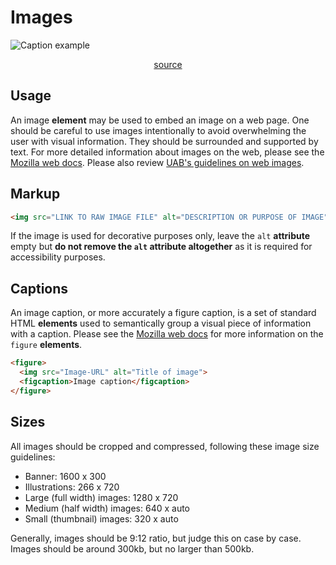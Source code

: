 # Images

![Caption example](/linear/figure.png)

<p style="text-align: center;">
<a href="https://github.com/UAB-IT/linear/blob/master/src/scss/02-base/_media.scss" target="_blank">source</a>
</p>

## Usage

An image **element** may be used to embed an image on a web page. One should be careful to use images intentionally to avoid overwhelming the user with visual information. They should be surrounded and supported by text. For more detailed information about images on the web, please see the [Mozilla web docs](https://developer.mozilla.org/en-US/docs/Web/HTML/Element/img). Please also review [UAB's guidelines on web images](https://www.uab.edu/toolkit/web/web-images).

## Markup

```html
<img src="LINK TO RAW IMAGE FILE" alt="DESCRIPTION OR PURPOSE OF IMAGE">
```

If the image is used for decorative purposes only, leave the `alt` **attribute** empty but **do not remove the `alt` attribute altogether** as it is required for accessibility purposes.

## Captions

An image caption, or more accurately a figure caption, is a set of standard HTML **elements** used to semantically group a visual piece of information with a caption. Please see the [Mozilla web docs](https://developer.mozilla.org/en-US/docs/Web/HTML/Element/figure) for more information on the `figure` **elements**.

```html
<figure>
  <img src="Image-URL" alt="Title of image">
  <figcaption>Image caption</figcaption>
</figure>
```

## Sizes

All images should be cropped and compressed, following these image size guidelines:

- Banner: 1600 x 300
- Illustrations: 266 x 720
- Large (full width) images: 1280 x 720
- Medium (half width) images: 640 x auto
- Small (thumbnail) images: 320 x auto

Generally, images should be 9:12 ratio, but judge this on case by case. Images should be around 300kb, but no larger than 500kb.
